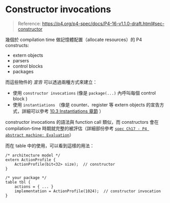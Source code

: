 # Constructor invocations

> Reference: https://p4.org/p4-spec/docs/P4-16-v1.1.0-draft.html#sec-constructor

幾個於 compilation time 做記憶體配置（allocate resources）的 P4 constructs: 
* extern objects
* parsers
* control blocks
* packages

而這些物件的 *宣告* 可以透過兩種方式來建立：
* 使用 `constructor invocations` (像是 `package(...)` 內呼叫每個 control block )
* 使用 `instantiations` （像是 counter、register 等 extern objects 的宣告方式，詳細可以參考 [10.3 Instantiations 章節](https://p4.org/p4-spec/docs/P4-16-v1.1.0-draft.html#sec-instantiations) ）

constructor invocations 的語法與 function call 類似，而 constructors 會在 compilation-time 時期就完整的被評估（詳細部份參考 [`spec Ch17 - P4 abstract machine: Evaluation`](https://p4.org/p4-spec/docs/P4-16-v1.1.0-draft.html#sec-p4-abstract-mach)）

而在 table 中的使用，可以看到這樣的用法：
```p4
/* architecture model */
extern ActionProfile {
    ActionProfile(bit<32> size);  // constructor
}

/* your package */
table tbl {
    actions = { ... }
    implementation = ActionProfile(1024);  // constructor invocation
}
```